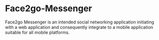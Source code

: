 # Face2go-Messenger
Face2go Messenger is an intended social networking application initiating with a web application and consequently integrate to a mobile application suitable for all mobile platforms.
